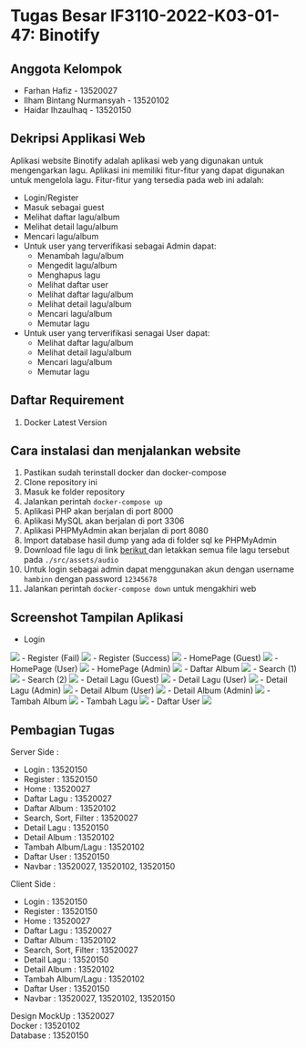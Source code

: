 # Tugas Besar IF3110-2022-K03-01-47: Binotify

## Anggota Kelompok
- Farhan Hafiz - 13520027
- Ilham Bintang Nurmansyah - 13520102
- Haidar Ihzaulhaq - 13520150
## Dekripsi Applikasi Web
Aplikasi website Binotify adalah aplikasi web yang digunakan untuk mengengarkan lagu. Aplikasi ini memiliki fitur-fitur yang dapat digunakan untuk mengelola lagu. Fitur-fitur yang tersedia pada web ini adalah:
- Login/Register
- Masuk sebagai guest
- Melihat daftar lagu/album
- Melihat detail lagu/album
- Mencari lagu/album
- Untuk user yang terverifikasi sebagai Admin dapat:
    - Menambah lagu/album
    - Mengedit lagu/album
    - Menghapus lagu
    - Melihat daftar user
    - Melihat daftar lagu/album
    - Melihat detail lagu/album
    - Mencari lagu/album
    - Memutar lagu
- Untuk user yang terverifikasi senagai User dapat:
    - Melihat daftar lagu/album
    - Melihat detail lagu/album
    - Mencari lagu/album
    - Memutar lagu

## Daftar Requirement
1. Docker Latest Version

## Cara instalasi dan menjalankan website
1. Pastikan sudah terinstall docker dan docker-compose
2. Clone repository ini
3. Masuk ke folder repository
4. Jalankan perintah `docker-compose up`
5. Aplikasi PHP akan berjalan di port 8000
6. Aplikasi MySQL akan berjalan di port 3306
7. Aplikasi PHPMyAdmin akan berjalan di port 8080
8. Import database hasil dump yang ada di folder sql ke PHPMyAdmin
9. Download file lagu di link <a href="https://drive.google.com/drive/folders/1JHtpVVcuyp7r_7deqlJhWuPg_5FNpT3Z?usp=sharing">berikut  </a>dan letakkan semua file lagu tersebut pada `./src/assets/audio`
10. Untuk login sebagai admin dapat menggunakan akun dengan username `hambinn` dengan password `12345678`
11. Jalankan perintah `docker-compose down` untuk mengakhiri web


## Screenshot Tampilan Aplikasi
- Login
<img src="./img/Login.png">
- Register (Fail)
<img src="./img/Register (Fail).png">
- Register (Success)
<img src="./img/Register (Success).png">
- HomePage (Guest)
<img src="./img/HomePage (Guest).png">
- HomePage (User)
<img src="./img/HomePage (User).png">
- HomePage (Admin)
<img src="./img/HomePage (Admin).png">
- Daftar Album
<img src="./img/AlbumPage.png">
- Search (1)
<img src="./img/SearchPage (1).png">
- Search (2)
<img src="./img/SearchPage (2).png">
- Detail Lagu (Guest)
<img src="./img/DetailLagu (Guest).png">
- Detail Lagu (User)
<img src="./img/DetailLagu (User).png">
- Detail Lagu (Admin)
<img src="./img/DetailLagu (Admin).png">
- Detail Album (User)
<img src="./img/DetailAlbum (User).png">
- Detail Album (Admin)
<img src="./img/DetailAlbum (Admin).png">
- Tambah Album
<img src="./img/TambahAlbum.png">
- Tambah Lagu
<img src="./img/TambahLagu.png">
- Daftar User
<img src="./img/DaftarUser.png">


## Pembagian Tugas
Server Side :
- Login : 13520150
- Register : 13520150
- Home : 13520027
- Daftar Lagu : 13520027
- Daftar Album : 13520102
- Search, Sort, Filter : 13520027
- Detail Lagu : 13520150
- Detail Album : 13520102
- Tambah Album/Lagu : 13520102
- Daftar User : 13520150
- Navbar : 13520027, 13520102, 13520150

Client Side :
- Login : 13520150
- Register : 13520150
- Home : 13520027
- Daftar Lagu : 13520027
- Daftar Album : 13520102
- Search, Sort, Filter : 13520027
- Detail Lagu : 13520150
- Detail Album : 13520102
- Tambah Album/Lagu : 13520102
- Daftar User : 13520150
- Navbar : 13520027, 13520102, 13520150

Design MockUp : 13520027 <br>
Docker        : 13520102 <br>
Database      : 13520150 <br>